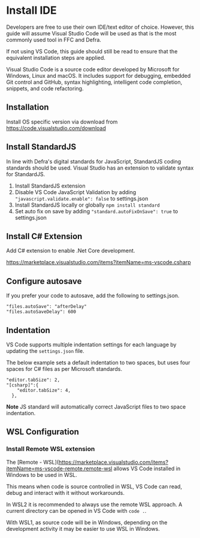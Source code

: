 # Install IDE
Developers are free to use their own IDE/text editor of choice.  However, this guide will assume Visual Studio Code will be used as that is the most commonly used tool in FFC and Defra.

If not using VS Code, this guide should still be read to ensure that the equivalent installation steps are applied.

Visual Studio Code is a source code editor developed by Microsoft for Windows, Linux and macOS. It includes support for debugging, embedded Git control and GitHub, syntax highlighting, intelligent code completion, snippets, and code refactoring.

## Installation
Install OS specific version via download from https://code.visualstudio.com/download

## Install StandardJS
In line with Defra's digital standards for JavaScript, StandardJS coding standards should be used. Visual Studio has an extension to validate syntax for StandardJS.
1. Install StandardJS extension
1. Disable VS Code JavaScript Validation by adding `"javascript.validate.enable": false` to settings.json
1. Install StandardJS locally or globally
  `npm install standard`
1. Set auto fix on save by adding `"standard.autoFixOnSave": true` to settings.json

## Install C# Extension
Add C# extension to enable .Net Core development.

https://marketplace.visualstudio.com/items?itemName=ms-vscode.csharp

## Configure autosave
If you prefer your code to autosave, add the following to settings.json.

```
"files.autoSave": "afterDelay"
"files.autoSaveDelay": 600
```

## Indentation
VS Code supports multiple indentation settings for each language by updating the `settings.json` file.

The below example sets a default indentation to two spaces, but uses four spaces for C# files as per Microsoft standards.

```
"editor.tabSize": 2,
"[csharp]":{
    "editor.tabSize": 4,
  },
```

**Note** JS standard will automatically correct JavaScript files to two space indentation.

## WSL Configuration
### Install Remote WSL extension
The [Remote - WSL](https://marketplace.visualstudio.com/items?itemName=ms-vscode-remote.remote-wsl allows VS Code installed in Windows to be used in WSL.

This means when code is source controlled in WSL, VS Code can read, debug and interact with it without workarounds.

In WSL2 it is recommended to always use the remote WSL approach.  A current directory can be opened in VS Code with `code .`.

With WSL1, as source code will be in Windows, depending on the development activity it may be easier to use WSL in Windows.
